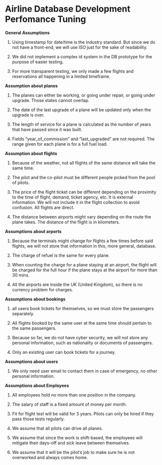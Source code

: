 # Airline Database Development Perfomance Tuning 

**General Assumptions**

1) Using timestamp for date/time is the industry standard. But since we do not have a front-end, we will use ISO just for the sake of readability.

2) We did not implement a complex id system in the DB prototype for the purpose of easier testing.

3) For more transparent testing, we only made a few flights and reservations all happening in a limited timeframe.

**Assumption about planes**

1) The planes can either be working, or going under repair, or going under upgrade. Those states cannot
overlap.

2) The date of the last upgrade of a plane will be updated only when the upgrade is over.

3) The length of service for a plane is calculated as the number of years that have passed since it was built.

4) Fields “year_of_commission” and “last_upgraded” are not required. The range given for each plane is for a full fuel load.

**Assumption about flights**


1) Because of the weather, not all flights of the same distance will take the same time.

2) The pilot and the co-pilot must be different people picked from the pool of pilots.

3) The price of the flight ticket can be different depending on the proximity to the time of flight, demand, ticket agency, etc. It is external information. We will not include it in the flight collection to avoid confusion.
All flights are direct.

4) The distance between airports might vary depending on the route the plane takes. The distance of the flight is in kilometers.


**Assumptions about arports**

1) Because the terminals might change for flights a few times before said flights, we will not store that information in this, more general, database.

2) The charge of refuel is the same for every plane.

3) When counting the charge for a plane staying at an airport, the flight will be charged for the full hour if the plane stays at the airport for more than 30 mins.

4) All the airports are inside the UK (United Kingdom), so there is no currency problem for charges.


**Assumptions about bookings**

1) all users book tickets for themselves, so we must store the passengers separately.

2) All flights booked by the same user at the same time should pertain to the same passengers.

3) Because so far, we do not have cyber security, we will not store any personal information, such as nationality or documents of passengers.

4) Only an existing user can book tickets for a journey.

**Assumptions about users**

1) We only need user email to contact them in case of emergency, no other personal information.

**Assumptions about Employees**

1) All employees hold no more than one position in the company.

2) The salary of staff is a fixed amount of money per month.

3) Fit for flight test will be valid for 3 years. Pilots can only be hired if they pass those tests regularly.

4) We assume that all pilots can drive all planes.

5) We assume that since the work is shift-based, the employees will mitigate their days-off and sick leave between themselves.

6) We assume that it will be the pilot’s job to make sure he is not overworked and always comes home.

